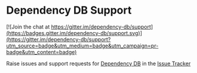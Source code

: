 # Dependency DB Support

[![Join the chat at https://gitter.im/dependency-db/support](https://badges.gitter.im/dependency-db/support.svg)](https://gitter.im/dependency-db/support?utm_source=badge&utm_medium=badge&utm_campaign=pr-badge&utm_content=badge)

Raise issues and support requests for [Dependency DB](https://www.dependency-db.com) in the [Issue Tracker](https://github.com/dependency-db/support/issues)
